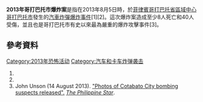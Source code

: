 **2013年哥打巴托市爆炸案**是指在2013年8月5日時，於[菲律賓](https://zh.wikipedia.org/wiki/菲律賓 "wikilink")[哥打巴托省區域中心](https://zh.wikipedia.org/wiki/哥打巴托省 "wikilink")[哥打巴托市](../Page/哥打巴托市.md "wikilink")發生的[汽車炸彈爆炸事件](https://zh.wikipedia.org/wiki/汽車炸彈 "wikilink")\[1\]\[2\]。這次爆炸案造成至少8人死亡和40人受傷，並且也是哥打巴托市有史以來最為嚴重的爆炸攻擊事件\[3\]。

## 參考資料

[Category:2013年恐怖活动](https://zh.wikipedia.org/wiki/Category:2013年恐怖活动 "wikilink")
[Category:汽车和卡车炸弹袭击](https://zh.wikipedia.org/wiki/Category:汽车和卡车炸弹袭击 "wikilink")

1.
2.
3.  John Unson (14 August 2013). ["Photos of Cotabato City bombing
    suspects
    released".](http://www.philstar.com/nation/2013/08/14/1090181/photos-cotabato-city-bombing-suspects-released)
    *[The Philippine
    Star](https://zh.wikipedia.org/wiki/The_Philippine_Star "wikilink")*.